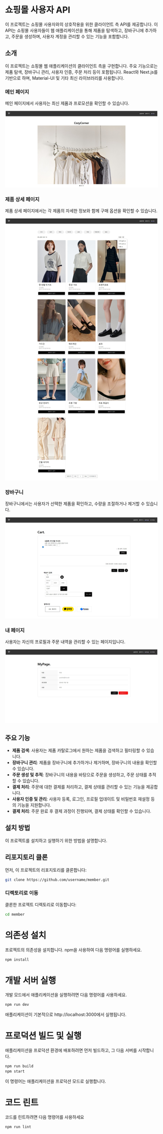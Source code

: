 # 쇼핑몰 사용자 API

이 프로젝트는 쇼핑몰 사용자와의 상호작용을 위한 클라이언트 측 API를 제공합니다. 
이 API는 쇼핑몰 사용자들이 웹 애플리케이션을 통해 제품을 탐색하고, 장바구니에 추가하고, 
주문을 생성하며, 사용자 계정을 관리할 수 있는 기능을 포함합니다.

## 소개

이 프로젝트는 쇼핑몰 웹 애플리케이션의 클라이언트 측을 구현합니다. 
주요 기능으로는 제품 탐색, 장바구니 관리, 사용자 인증, 주문 처리 등이 포함됩니다. 
React와 Next.js를 기반으로 하며, Material-UI 및 기타 최신 라이브러리를 사용합니다.

### 메인 페이지

메인 페이지에서 사용자는 최신 제품과 프로모션을 확인할 수 있습니다.

![Main 페이지](images/main.JPG)

### 제품 상세 페이지

제품 상세 페이지에서는 각 제품의 자세한 정보와 함께 구매 옵션을 확인할 수 있습니다.

![제품 상세 페이지](images/product.JPG)

### 장바구니

장바구니에서는 사용자가 선택한 제품을 확인하고, 수량을 조절하거나 제거할 수 있습니다.

![장바구니](images/cart.JPG)

### 내 페이지

사용자는 자신의 프로필과 주문 내역을 관리할 수 있는 페이지입니다.

![내 페이지](images/mypage.JPG)


## 주요 기능

- **제품 검색**: 사용자는 제품 카탈로그에서 원하는 제품을 검색하고 필터링할 수 있습니다.
- **장바구니 관리**: 제품을 장바구니에 추가하거나 제거하며, 장바구니의 내용을 확인할 수 있습니다.
- **주문 생성 및 추적**: 장바구니의 내용을 바탕으로 주문을 생성하고, 주문 상태를 추적할 수 있습니다.
- **결제 처리**: 주문에 대한 결제를 처리하고, 결제 상태를 관리할 수 있는 기능을 제공합니다.
- **사용자 인증 및 관리**: 사용자 등록, 로그인, 프로필 업데이트 및 비밀번호 재설정 등의 기능을 지원합니다.
- **결제 처리**: 주문 완료 후 결제 과정이 진행되며, 결제 상태를 확인할 수 있습니다.

## 설치 방법

이 프로젝트를 설치하고 실행하기 위한 방법을 설명합니다.

## 리포지토리 클론

먼저, 이 프로젝트의 리포지토리를 클론합니다:

```bash
git clone https://github.com/username/member.git
```

### 디렉토리로 이동

클론한 프로젝트 디렉토리로 이동합니다:

```bash
cd member
```

# 의존성 설치

프로젝트의 의존성을 설치합니다. npm을 사용하여 다음 명령어를 실행하세요.
```bash
npm install
```

# 개발 서버 실행

개발 모드에서 애플리케이션을 실행하려면 다음 명령어를 사용하세요.
```bash
npm run dev
```
애플리케이션이 기본적으로 http://localhost:3000에서 실행됩니다.

# 프로덕션 빌드 및 실행

애플리케이션을 프로덕션 환경에 배포하려면 먼저 빌드하고, 그 다음 서버를 시작합니다.
```bash
npm run build
npm start
```
이 명령어는 애플리케이션을 프로덕션 모드로 실행합니다.

# 코드 린트

코드를 린트하려면 다음 명령어를 사용하세요
```bash
npm run lint
```


